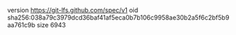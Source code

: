 version https://git-lfs.github.com/spec/v1
oid sha256:038a79c3979dcd36baf41af5eca0b7b106c9958ae30b2a5f6c2bf5b9aa761c9b
size 6943
